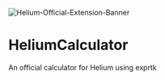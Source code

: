 ![Helium-Official-Extension-Banner](https://raw.githubusercontent.com/Helium-DevTeam/Helium/master/HeliumOfficialExtension.png)

# HeliumCalculator

An official calculator for Helium using exprtk
